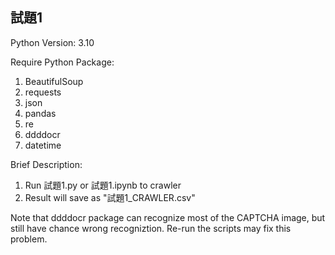 
## 試題1

Python Version: 3.10

Require Python Package:
1. BeautifulSoup
2. requests
3. json
4. pandas
5. re
6. ddddocr
7. datetime

Brief Description:
1. Run 試題1.py or 試題1.ipynb to crawler
2. Result will save as "試題1_CRAWLER.csv" 

Note that ddddocr package can recognize most of the CAPTCHA image, but still have chance wrong recogniztion. Re-run the scripts may fix this problem.